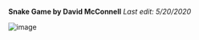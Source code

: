 **Snake Game by David McConnell**
*Last edit: 5/20/2020*

![image](https://user-images.githubusercontent.com/59485598/82461095-a05a0680-9a7f-11ea-968c-b4016b05c530.png)
